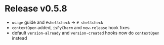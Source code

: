 # Release v0.5.8

- `usage` guide and `#shellcheck` -> `# shellcheck`
- `contextOpen` added, `isPyCharm` and `new-release` hook fixes 
- default `version-already` and `version-created` hooks now do `contextOpen` instead
